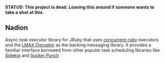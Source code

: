 **STATUS: This project is dead. Leaving this around if someone wants to take a shot at this.**

## Nadion

Async task executor library for JRuby that uses [concurrent-ruby](https://github.com/ruby-concurrency/concurrent-ruby) executors and the [LMAX Disruptor](https://github.com/LMAX-Exchange/disruptor) as the backing messaging library. It provides a familiar interface borrowed from other popular task scheduling libraries like [Sidekiq](https://github.com/mperham/sidekiq) and [Sucker Punch](https://github.com/brandonhilkert/sucker_punch)

